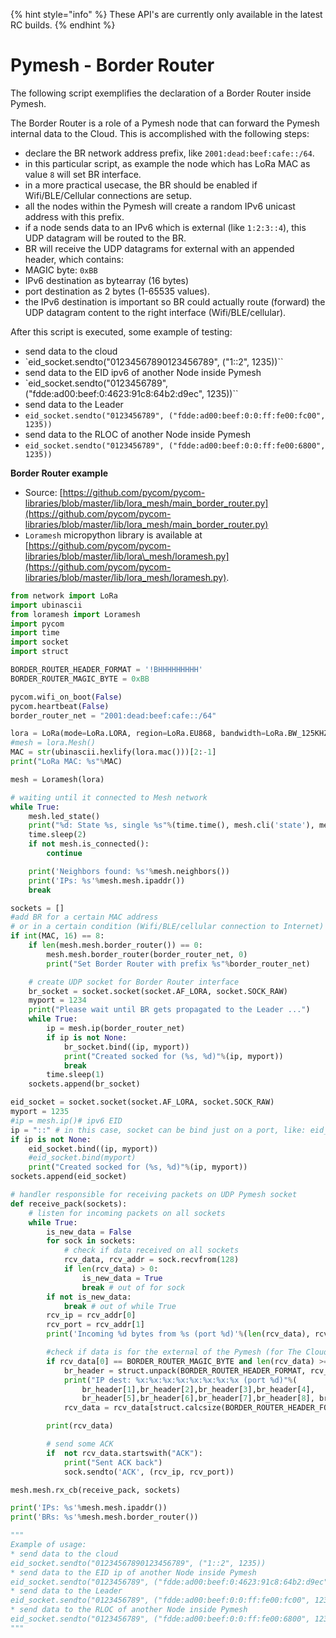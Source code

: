 {% hint style="info" %}
    These API's are currently only available in the latest RC builds.
{% endhint %}


# Pymesh - Border Router

The following script exemplifies the declaration of a Border Router inside Pymesh.

The Border Router is a role of a Pymesh node that can forward the Pymesh internal data to the Cloud.  This is accomplished with the following steps:
* declare the BR network address prefix, like `2001:dead:beef:cafe::/64`.
 * in this particular script, as example the node which has LoRa MAC as value `8` will set BR interface.
 * in a more practical usecase, the BR should be enabled if Wifi/BLE/Cellular connections are setup.
* all the nodes within the Pymesh will create a random IPv6 unicast address with this prefix.
* if a node sends data to an IPv6 which is external (like `1:2:3::4`), this UDP datagram will be routed to the BR.
* BR will receive the UDP datagrams for external with an appended header, which contains:
 * MAGIC byte: `0xBB`
 * IPv6 destination as bytearray (16 bytes)
 * port destination as 2 bytes (1-65535 values).
* the IPv6 destination is important so BR could actually route (forward) the UDP datagram content to the right interface (Wifi/BLE/cellular).

After this script is executed, some example of testing:
* send data to the cloud
 * `eid_socket.sendto("01234567890123456789", ("1::2", 1235))``
* send data to the EID ipv6 of another Node inside Pymesh
 * `eid_socket.sendto("0123456789", ("fdde:ad00:beef:0:4623:91c8:64b2:d9ec", 1235))``
* send data to the Leader
 * `eid_socket.sendto("0123456789", ("fdde:ad00:beef:0:0:ff:fe00:fc00", 1235))`
* send data to the RLOC of another Node inside Pymesh
 * `eid_socket.sendto("0123456789", ("fdde:ad00:beef:0:0:ff:fe00:6800", 1235))`


**Border Router example**

* Source: [https://github.com/pycom/pycom-libraries/blob/master/lib/lora_mesh/main_border_router.py](https://github.com/pycom/pycom-libraries/blob/master/lib/lora_mesh/main_border_router.py)
* `Loramesh` micropython library is available at [https://github.com/pycom/pycom-libraries/blob/master/lib/lora\_mesh/loramesh.py](https://github.com/pycom/pycom-libraries/blob/master/lib/lora_mesh/loramesh.py).

```python
from network import LoRa
import ubinascii
from loramesh import Loramesh
import pycom
import time
import socket
import struct

BORDER_ROUTER_HEADER_FORMAT = '!BHHHHHHHHH'
BORDER_ROUTER_MAGIC_BYTE = 0xBB

pycom.wifi_on_boot(False)
pycom.heartbeat(False)
border_router_net = "2001:dead:beef:cafe::/64"

lora = LoRa(mode=LoRa.LORA, region=LoRa.EU868, bandwidth=LoRa.BW_125KHZ, sf=7)
#mesh = lora.Mesh()
MAC = str(ubinascii.hexlify(lora.mac()))[2:-1]
print("LoRa MAC: %s"%MAC)

mesh = Loramesh(lora)

# waiting until it connected to Mesh network
while True:
    mesh.led_state()
    print("%d: State %s, single %s"%(time.time(), mesh.cli('state'), mesh.cli('singleton')))
    time.sleep(2)
    if not mesh.is_connected():
        continue

    print('Neighbors found: %s'%mesh.neighbors())
    print('IPs: %s'%mesh.mesh.ipaddr())
    break

sockets = []
#add BR for a certain MAC address
# or in a certain condition (Wifi/BLE/cellular connection to Internet)
if int(MAC, 16) == 8:
    if len(mesh.mesh.border_router()) == 0:
        mesh.mesh.border_router(border_router_net, 0)
        print("Set Border Router with prefix %s"%border_router_net)

    # create UDP socket for Border Router interface
    br_socket = socket.socket(socket.AF_LORA, socket.SOCK_RAW)
    myport = 1234
    print("Please wait until BR gets propagated to the Leader ...")
    while True:
        ip = mesh.ip(border_router_net)
        if ip is not None:
            br_socket.bind((ip, myport))
            print("Created socked for (%s, %d)"%(ip, myport))
            break
        time.sleep(1)
    sockets.append(br_socket)

eid_socket = socket.socket(socket.AF_LORA, socket.SOCK_RAW)
myport = 1235
#ip = mesh.ip()# ipv6 EID
ip = "::" # in this case, socket can be bind just on a port, like: eid_socket.bind(myport)
if ip is not None:
    eid_socket.bind((ip, myport))
    #eid_socket.bind(myport)
    print("Created socked for (%s, %d)"%(ip, myport))
sockets.append(eid_socket)

# handler responsible for receiving packets on UDP Pymesh socket
def receive_pack(sockets):
    # listen for incoming packets on all sockets
    while True:
        is_new_data = False
        for sock in sockets:
            # check if data received on all sockets
            rcv_data, rcv_addr = sock.recvfrom(128)
            if len(rcv_data) > 0:
                is_new_data = True
                break # out of for sock
        if not is_new_data:
            break # out of while True
        rcv_ip = rcv_addr[0]
        rcv_port = rcv_addr[1]
        print('Incoming %d bytes from %s (port %d)'%(len(rcv_data), rcv_ip, rcv_port))

        #check if data is for the external of the Pymesh (for The Cloud)
        if rcv_data[0] == BORDER_ROUTER_MAGIC_BYTE and len(rcv_data) >= struct.calcsize(BORDER_ROUTER_HEADER_FORMAT):
            br_header = struct.unpack(BORDER_ROUTER_HEADER_FORMAT, rcv_data)
            print("IP dest: %x:%x:%x:%x:%x:%x:%x:%x (port %d)"%(
                br_header[1],br_header[2],br_header[3],br_header[4],
                br_header[5],br_header[6],br_header[7],br_header[8], br_header[9]))
            rcv_data = rcv_data[struct.calcsize(BORDER_ROUTER_HEADER_FORMAT):]

        print(rcv_data)

        # send some ACK
        if  not rcv_data.startswith("ACK"):
            print("Sent ACK back")
            sock.sendto('ACK', (rcv_ip, rcv_port))

mesh.mesh.rx_cb(receive_pack, sockets)

print('IPs: %s'%mesh.mesh.ipaddr())
print('BRs: %s'%mesh.mesh.border_router())

"""
Example of usage:
* send data to the cloud
eid_socket.sendto("01234567890123456789", ("1::2", 1235))
* send data to the EID ip of another Node inside Pymesh
eid_socket.sendto("0123456789", ("fdde:ad00:beef:0:4623:91c8:64b2:d9ec", 1235))
* send data to the Leader
eid_socket.sendto("0123456789", ("fdde:ad00:beef:0:0:ff:fe00:fc00", 1235))
* send data to the RLOC of another Node inside Pymesh
eid_socket.sendto("0123456789", ("fdde:ad00:beef:0:0:ff:fe00:6800", 1235))
"""

```

